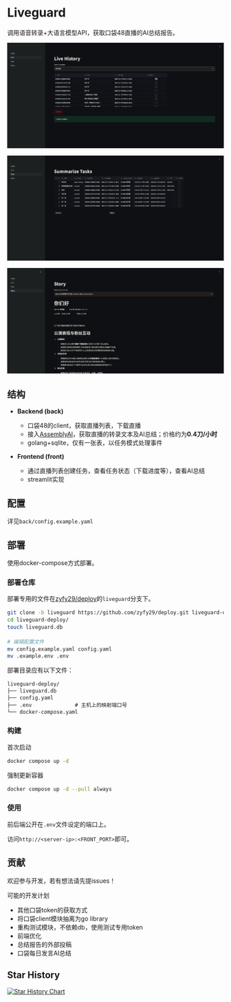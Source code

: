 # Liveguard

调用语音转录+大语言模型API，获取口袋48直播的AI总结报告。

![](images/live_page.png)

![](images/task_page.png)

![](images/story_page.png)

## 结构

- **Backend (back)**
    - 口袋48的client，获取直播列表，下载直播
    - 接入[AssemblyAI](https://www.assemblyai.com/)，获取直播的转录文本及AI总结；价格约为**0.4刀/小时**
    - golang+sqlite，仅有一张表，以任务模式处理事件

- **Frontend (front)**
  - 通过直播列表创建任务，查看任务状态（下载进度等），查看AI总结
  - streamlit实现

## 配置

详见`back/config.example.yaml`

## 部署

使用docker-compose方式部署。

### 部署仓库

部署专用的文件在[zyfy29/deploy](https://github.com/zyfy29/deploy/tree/liveguard)的`liveguard`分支下。

```sh
git clone -b liveguard https://github.com/zyfy29/deploy.git liveguard-deploy/
cd liveguard-deploy/
touch liveguard.db

# 编辑配置文件
mv config.example.yaml config.yaml 
mv .example.env .env
```

部署目录应有以下文件：

```
liveguard-deploy/
├── liveguard.db
├── config.yaml
├── .env              # 主机上的映射端口号
└── docker-compose.yaml
```

### 构建

首次启动
```sh
docker compose up -d
```

强制更新容器
```sh
docker compose up -d --pull always
```

### 使用

前后端公开在`.env`文件设定的端口上。

访问`http://<server-ip>:<FRONT_PORT>`即可。

## 贡献

欢迎参与开发，若有想法请先提issues！

可能的开发计划
- 其他口袋token的获取方式
- 将口袋client模块抽离为go library
- 重构测试模块，不依赖db，使用测试专用token
- 前端优化
- 总结报告的外部投稿
- 口袋每日发言AI总结

## Star History

[![Star History Chart](https://api.star-history.com/svg?repos=zyfy29/liveguard&type=Date)](https://star-history.com/#zyfy29/liveguard)
